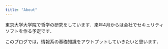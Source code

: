 ```yaml
---
title: "About"
---
```


東京大学大学院で哲学の研究をしています．来年4月からは会社でセキュリティソフトを作る予定です．

このブログでは，情報系の基礎知識をアウトプットしていきたいと思います．